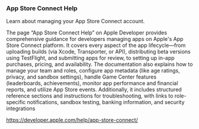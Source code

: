 
### App Store Connect Help

Learn about managing your App Store Connect account.

The page “App Store Connect Help” on Apple Developer provides comprehensive guidance for developers managing apps on Apple's App Store Connect platform.
It covers every aspect of the app lifecycle—from uploading builds (via Xcode, Transporter, or API), distributing beta versions using TestFlight, and submitting apps for review, to setting up in-app purchases, pricing, and availability.
The documentation also explains how to manage your team and roles, configure app metadata (like age ratings, privacy, and sandbox settings), handle Game Center features (leaderboards, achievements), monitor app performance and financial reports, and utilize App Store events. 
Additionally, it includes structured reference sections and instructions for troubleshooting, with links to role-specific notifications, sandbox testing, banking information, and security integrations

https://developer.apple.com/help/app-store-connect/
